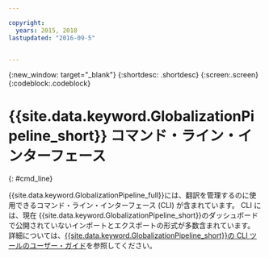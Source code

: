 ```yaml
---

copyright:
  years: 2015, 2018
lastupdated: "2016-09-5"


---
```


{:new_window: target="_blank"}
{:shortdesc: .shortdesc}
{:screen:.screen}
{:codeblock:.codeblock}

# {{site.data.keyword.GlobalizationPipeline_short}} コマンド・ライン・インターフェース
{: #cmd_line}

{{site.data.keyword.GlobalizationPipeline_full}}には、翻訳を管理するのに使用できるコマンド・ライン・インターフェース (CLI) が含まれています。 CLI には、現在
{{site.data.keyword.GlobalizationPipeline_short}}のダッシュボードで公開されていないインポートとエクスポートの形式が多数含まれています。 詳細については、[{{site.data.keyword.GlobalizationPipeline_short}}の CLI ツールのユーザー・ガイド](https://github.com/IBM-Bluemix/gp-java-tools/tree/f89b577481dd7973d751dc5baca54a196efafc98/gp-cli)を参照してください。
